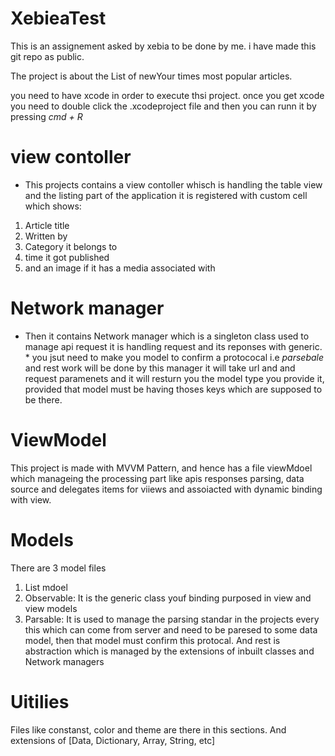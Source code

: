 # XebieaTest


This is an assignement asked by xebia to be done by me. i have made this git repo as public.


The project is about the List of newYour times most popular articles.

you need to have xcode in order to execute thsi project. once you get xcode you need to double click the .xcodeproject file and then you can runn it by pressing *cmd + R*

# view contoller
* This projects contains a view contoller whisch is handling the table view and the listing part of the application it is registered with custom cell which shows:
1. Article title
2. Written by
3. Category it belongs to
4. time it got published
6. and an image if it has a media associated with

#  Network manager
* Then it contains Network manager which is a singleton class used to manage api request it is handling request and its reponses with generic. 
      * you jsut need to make you model to confirm a protococal i.e *parsebale* and rest work will be done by this manager it will take url and and request paramenets and it will resturn you the model type you provide it, provided that model must be having thoses keys which are supposed to be there.

# ViewModel
This project is made with MVVM Pattern, and hence has a file viewMdoel which manageing the processing part like apis responses parsing, data source and delegates items for viiews and assoiacted with dynamic binding with view.

# Models
There are 3 model files 
1. List mdoel
2. Observable: It is the generic class youf binding purposed in view and view models
3. Parsable: It is used to manage the parsing standar in the projects every this which can come from server and need to be paresed to some data model, then that model must confirm this protocal. And rest is abstraction which is managed by the extensions of inbuilt classes and Network managers

# Uitilies 
Files like constanst, color and theme  are there in this sections. And extensions of [Data, Dictionary, Array, String, etc]





